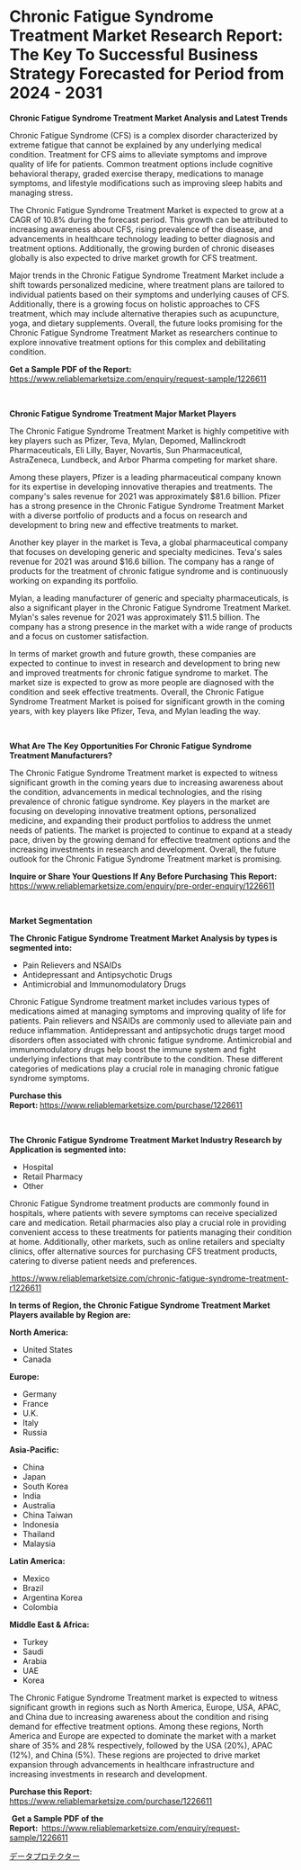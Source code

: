 <p><h1>Chronic Fatigue Syndrome Treatment Market Research Report: The Key To Successful Business Strategy Forecasted for Period from 2024 - 2031</h1></p><p><strong>Chronic Fatigue Syndrome Treatment Market Analysis and Latest Trends</strong></p>
<p><p>Chronic Fatigue Syndrome (CFS) is a complex disorder characterized by extreme fatigue that cannot be explained by any underlying medical condition. Treatment for CFS aims to alleviate symptoms and improve quality of life for patients. Common treatment options include cognitive behavioral therapy, graded exercise therapy, medications to manage symptoms, and lifestyle modifications such as improving sleep habits and managing stress.</p><p>The Chronic Fatigue Syndrome Treatment Market is expected to grow at a CAGR of 10.8% during the forecast period. This growth can be attributed to increasing awareness about CFS, rising prevalence of the disease, and advancements in healthcare technology leading to better diagnosis and treatment options. Additionally, the growing burden of chronic diseases globally is also expected to drive market growth for CFS treatment.</p><p>Major trends in the Chronic Fatigue Syndrome Treatment Market include a shift towards personalized medicine, where treatment plans are tailored to individual patients based on their symptoms and underlying causes of CFS. Additionally, there is a growing focus on holistic approaches to CFS treatment, which may include alternative therapies such as acupuncture, yoga, and dietary supplements. Overall, the future looks promising for the Chronic Fatigue Syndrome Treatment Market as researchers continue to explore innovative treatment options for this complex and debilitating condition.</p></p>
<p><strong>Get a Sample PDF of the Report:&nbsp;</strong> <a href="https://www.reliablemarketsize.com/enquiry/request-sample/1226611">https://www.reliablemarketsize.com/enquiry/request-sample/1226611</a></p>
<p>&nbsp;</p>
<p><strong>Chronic Fatigue Syndrome Treatment Major Market Players</strong></p>
<p><p>The Chronic Fatigue Syndrome Treatment Market is highly competitive with key players such as Pfizer, Teva, Mylan, Depomed, Mallinckrodt Pharmaceuticals, Eli Lilly, Bayer, Novartis, Sun Pharmaceutical, AstraZeneca, Lundbeck, and Arbor Pharma competing for market share.</p><p>Among these players, Pfizer is a leading pharmaceutical company known for its expertise in developing innovative therapies and treatments. The company's sales revenue for 2021 was approximately $81.6 billion. Pfizer has a strong presence in the Chronic Fatigue Syndrome Treatment Market with a diverse portfolio of products and a focus on research and development to bring new and effective treatments to market.</p><p>Another key player in the market is Teva, a global pharmaceutical company that focuses on developing generic and specialty medicines. Teva's sales revenue for 2021 was around $16.6 billion. The company has a range of products for the treatment of chronic fatigue syndrome and is continuously working on expanding its portfolio.</p><p>Mylan, a leading manufacturer of generic and specialty pharmaceuticals, is also a significant player in the Chronic Fatigue Syndrome Treatment Market. Mylan's sales revenue for 2021 was approximately $11.5 billion. The company has a strong presence in the market with a wide range of products and a focus on customer satisfaction.</p><p>In terms of market growth and future growth, these companies are expected to continue to invest in research and development to bring new and improved treatments for chronic fatigue syndrome to market. The market size is expected to grow as more people are diagnosed with the condition and seek effective treatments. Overall, the Chronic Fatigue Syndrome Treatment Market is poised for significant growth in the coming years, with key players like Pfizer, Teva, and Mylan leading the way.</p></p>
<p>&nbsp;</p>
<p><strong>What Are The Key Opportunities For Chronic Fatigue Syndrome Treatment Manufacturers?</strong></p>
<p><p>The Chronic Fatigue Syndrome Treatment market is expected to witness significant growth in the coming years due to increasing awareness about the condition, advancements in medical technologies, and the rising prevalence of chronic fatigue syndrome. Key players in the market are focusing on developing innovative treatment options, personalized medicine, and expanding their product portfolios to address the unmet needs of patients. The market is projected to continue to expand at a steady pace, driven by the growing demand for effective treatment options and the increasing investments in research and development. Overall, the future outlook for the Chronic Fatigue Syndrome Treatment market is promising.</p></p>
<p><strong>Inquire or Share Your Questions If Any Before Purchasing This Report:</strong> <a href="https://www.reliablemarketsize.com/enquiry/pre-order-enquiry/1226611">https://www.reliablemarketsize.com/enquiry/pre-order-enquiry/1226611</a></p>
<p>&nbsp;</p>
<p><strong>Market Segmentation</strong></p>
<p><strong>The Chronic Fatigue Syndrome Treatment Market Analysis by types is segmented into:</strong></p>
<p><ul><li>Pain Relievers and NSAIDs</li><li>Antidepressant and Antipsychotic Drugs</li><li>Antimicrobial and Immunomodulatory Drugs</li></ul></p>
<p><p>Chronic Fatigue Syndrome treatment market includes various types of medications aimed at managing symptoms and improving quality of life for patients. Pain relievers and NSAIDs are commonly used to alleviate pain and reduce inflammation. Antidepressant and antipsychotic drugs target mood disorders often associated with chronic fatigue syndrome. Antimicrobial and immunomodulatory drugs help boost the immune system and fight underlying infections that may contribute to the condition. These different categories of medications play a crucial role in managing chronic fatigue syndrome symptoms.</p></p>
<p><strong>Purchase this Report:&nbsp;</strong><a href="https://www.reliablemarketsize.com/purchase/1226611">https://www.reliablemarketsize.com/purchase/1226611</a></p>
<p>&nbsp;</p>
<p><strong>The Chronic Fatigue Syndrome Treatment Market Industry Research by Application is segmented into:</strong></p>
<p><ul><li>Hospital</li><li>Retail Pharmacy</li><li>Other</li></ul></p>
<p><p>Chronic Fatigue Syndrome treatment products are commonly found in hospitals, where patients with severe symptoms can receive specialized care and medication. Retail pharmacies also play a crucial role in providing convenient access to these treatments for patients managing their condition at home. Additionally, other markets, such as online retailers and specialty clinics, offer alternative sources for purchasing CFS treatment products, catering to diverse patient needs and preferences.</p></p>
<p><a href="https://www.reliablemarketsize.com/chronic-fatigue-syndrome-treatment-r1226611">&nbsp;https://www.reliablemarketsize.com/chronic-fatigue-syndrome-treatment-r1226611</a></p>
<p><strong>In terms of Region, the Chronic Fatigue Syndrome Treatment Market Players available by Region are:</strong></p>
<p>
    <p> <strong> North America: </strong>
        <ul>
            <li>United States</li>
            <li>Canada</li>
        </ul>
        </p> 
    <p> <strong> Europe: </strong>
        <ul>
            <li>Germany</li>
            <li>France</li>
            <li>U.K.</li>
            <li>Italy</li>
            <li>Russia</li>
        </ul>
        </p> 
    <p> <strong> Asia-Pacific: </strong>
        <ul>
            <li>China</li>
            <li>Japan</li>
            <li>South Korea</li>
            <li>India</li>
            <li>Australia</li>
            <li>China Taiwan</li>
            <li>Indonesia</li>
            <li>Thailand</li>
            <li>Malaysia</li>
        </ul>
        </p> 
    <p> <strong> Latin America: </strong>
        <ul>
            <li>Mexico</li>
            <li>Brazil</li>
            <li>Argentina Korea</li>
            <li>Colombia</li>
        </ul>
        </p> 
    <p> <strong> Middle East & Africa: </strong>
        <ul>
            <li>Turkey</li>
            <li>Saudi</li>
            <li>Arabia</li>
            <li>UAE</li>
            <li>Korea</li>
        </ul>
    </p>
    </p>
<p><p>The Chronic Fatigue Syndrome Treatment market is expected to witness significant growth in regions such as North America, Europe, USA, APAC, and China due to increasing awareness about the condition and rising demand for effective treatment options. Among these regions, North America and Europe are expected to dominate the market with a market share of 35% and 28% respectively, followed by the USA (20%), APAC (12%), and China (5%). These regions are projected to drive market expansion through advancements in healthcare infrastructure and increasing investments in research and development.</p></p>
<p><strong>Purchase this Report: </strong><a href="https://www.reliablemarketsize.com/purchase/1226611">https://www.reliablemarketsize.com/purchase/1226611</a></p>
<p>&nbsp;<strong>Get a Sample PDF of the Report:&nbsp;&nbsp;</strong><a href="https://www.reliablemarketsize.com/enquiry/request-sample/1226611">https://www.reliablemarketsize.com/enquiry/request-sample/1226611</a></p>
<p><strong></strong></p>
<p><p><a href="https://github.com/mohamedbakry57/Market-Research-Report-List-5/blob/main/470334545666.md">データプロテクター</a></p></p>